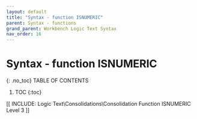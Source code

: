 ```yaml
---
layout: default
title: "Syntax - function ISNUMERIC"
parent: Syntax - functions
grand_parent: Workbench Logic Text Syntax
nav_order: 16
---
```

# Syntax - function ISNUMERIC
{: .no_toc}
TABLE OF CONTENTS 
1. TOC
{:toc}  

 [[ INCLUDE: Logic Text\Consolidations\Consolidation Function ISNUMERIC Level 3 ]]
